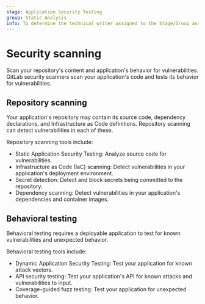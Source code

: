 ```yaml
---
stage: Application Security Testing
group: Static Analysis
info: To determine the technical writer assigned to the Stage/Group associated with this page, see https://handbook.gitlab.com/handbook/product/ux/technical-writing/#assignments
---
```


# Security scanning

Scan your repository's content and application's behavior for vulnerabilities. GitLab security
scanners scan your application's code and tests its behavior for vulnerabilities.

## Repository scanning

Your application's repository may contain its source code, dependency declarations, and
Infrastructure as Code definitions. Repository scanning can detect vulnerabilities in each of these.

Repository scanning tools include:

- Static Application Security Testing: Analyze source code for vulnerabilities.
- Infrastructure as Code (IaC) scanning: Detect vulnerabilities in your application's deployment
  environment.
- Secret detection: Detect and block secrets being committed to the repository.
- Dependency scanning: Detect vulnerabilities in your application's dependencies and container
  images.

## Behavioral testing

Behavioral testing requires a deployable application to test for known vulnerabilities and
unexpected behavior.

Behavioral testing tools include:

- Dynamic Application Security Testing: Test your application for known attack vectors.
- API security testing: Test your application's API for known attacks and vulnerabilities to input.
- Coverage-guided fuzz testing: Test your application for unexpected behavior.
